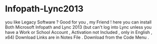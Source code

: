 # Infopath-Lync2013
you like Legacy Software ? Good for you , my Friend ! here you can install Both Microsoft Infopath and Lync 2013 (but can't log into Lync unless you have a Work or School Account , Activation not Included , only in English , x64)
Download Links are in Notes File . 
Download from the Code Menu .
